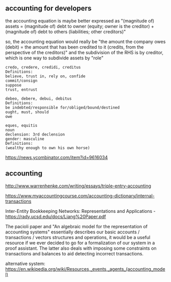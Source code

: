 
## accounting for developers

the accounting equation is maybe better expressed as "(magnitude of) assets = (magnitude of) debt to owner (equity; owner is the creditor) + (magnitude of) debt to others (liabilities; other creditors)"

so, the accounting equation would really be "the amount the company owes (debit) = the amount that has been credited to it (credits, from the perspective of the creditors)" and the subdivision of the RHS is by creditor, which is one way to subdivide assets by "role"

```
credo, credere, credidi, creditus
Definitions:
believe, trust in, rely on, confide
commit/consign
suppose
trust, entrust

debeo, debere, debui, debitus
Definitions:
be indebted/responsible for/obliged/bound/destined
ought, must, should
owe

eques, equitis
noun
declension: 3rd declension
gender: masculine
Definitions:
(wealthy enough to own his own horse)
```



https://news.ycombinator.com/item?id=9616034

## accounting
http://www.warrenhenke.com/writing/essays/triple-entry-accounting

https://www.myaccountingcourse.com/accounting-dictionary/internal-transactions

Inter-Entity Bookkeeping Networks: Representations and Applications - https://rady.ucsd.edu/docs/Liang%20Paper.pdf


The pacioli paper and "An algebraic model for the representation of accounting systems" essentially describes our basic accounts / transactions / vectors structures and operations, it would be a useful resource if we ever decided to go for a formalization of our system in a proof assistant. The latter also deals with imposing some constraints on transactions and balances to aid detecting incorrect transactions.



alternative system:
https://en.wikipedia.org/wiki/Resources,_events,_agents_(accounting_model)
